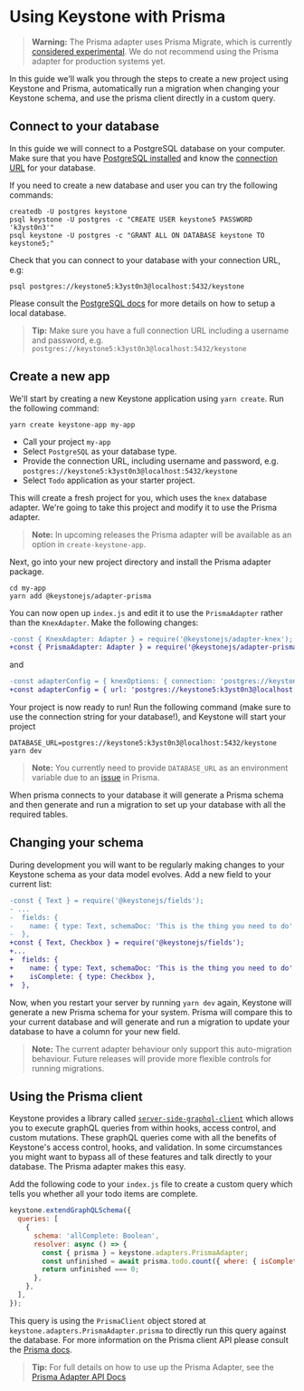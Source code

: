 <!--[meta]
section: guides
title: Using Keystone with Prisma
[meta]-->

# Using Keystone with Prisma

> **Warning:** The Prisma adapter uses Prisma Migrate, which is currently [considered experimental](https://www.prisma.io/docs/reference/tools-and-interfaces/prisma-migrate). We do not recommend using the Prisma adapter for production systems yet.

In this guide we'll walk you through the steps to create a new project using Keystone and Prisma, automatically run a migration when changing your Keystone schema, and use the prisma client directly in a custom query.

## Connect to your database

In this guide we will connect to a PostgreSQL database on your computer.
Make sure that you have [PostgreSQL installed](https://www.prisma.io/docs/guides/database-workflows/setting-up-a-database/postgresql) and know the [connection URL](https://www.prisma.io/docs/reference/database-connectors/connection-urls) for your database.

If you need to create a new database and user you can try the following commands:

```
createdb -U postgres keystone
psql keystone -U postgres -c "CREATE USER keystone5 PASSWORD 'k3yst0n3'"
psql keystone -U postgres -c "GRANT ALL ON DATABASE keystone TO keystone5;"
```

Check that you can connect to your database with your connection URL, e.g:

```
psql postgres://keystone5:k3yst0n3@localhost:5432/keystone
```

Please consult the [PostgreSQL docs](https://www.postgresql.org/docs/) for more details on how to setup a local database.

> **Tip:** Make sure you have a full connection URL including a username and password, e.g. `postgres://keystone5:k3yst0n3@localhost:5432/keystone`

## Create a new app

We'll start by creating a new Keystone application using `yarn create`. Run the following command:

```
yarn create keystone-app my-app
```

- Call your project `my-app`
- Select `PostgreSQL` as your database type.
- Provide the connection URL, including username and password, e.g. `postgres://keystone5:k3yst0n3@localhost:5432/keystone`
- Select `Todo` application as your starter project.

This will create a fresh project for you, which uses the `knex` database adapter. We're going to take this project and modify it to use the Prisma adapter.

> **Note:** In upcoming releases the Prisma adapter will be available as an option in `create-keystone-app`.

Next, go into your new project directory and install the Prisma adapter package.

```
cd my-app
yarn add @keystonejs/adapter-prisma
```

You can now open up `index.js` and edit it to use the `PrismaAdapter` rather than the `KnexAdapter`. Make the following changes:

```diff
-const { KnexAdapter: Adapter } = require('@keystonejs/adapter-knex');
+const { PrismaAdapter: Adapter } = require('@keystonejs/adapter-prisma');
```

and

```diff
-const adapterConfig = { knexOptions: { connection: 'postgres://keystone5:k3yst0n3@localhost:5432/keystone } };
+const adapterConfig = { url: 'postgres://keystone5:k3yst0n3@localhost:5432/keystone' };
```

Your project is now ready to run! Run the following command (make sure to use the connection string for your database!), and Keystone will start your project

```
DATABASE_URL=postgres://keystone5:k3yst0n3@localhost:5432/keystone yarn dev
```

> **Note:** You currently need to provide `DATABASE_URL` as an environment variable due to an [issue](https://github.com/prisma/prisma/issues/3750) in Prisma.

When prisma connects to your database it will generate a Prisma schema and then generate and run a migration to set up your database with all the required tables.

## Changing your schema

During development you will want to be regularly making changes to your Keystone schema as your data model evolves.
Add a new field to your current list:

```diff
-const { Text } = require('@keystonejs/fields');
- ...
-  fields: {
-    name: { type: Text, schemaDoc: 'This is the thing you need to do' },
-  },
+const { Text, Checkbox } = require('@keystonejs/fields');
+...
+  fields: {
+    name: { type: Text, schemaDoc: 'This is the thing you need to do' },
+    isComplete: { type: Checkbox },
+  },
```

Now, when you restart your server by running `yarn dev` again, Keystone will generate a new Prisma schema for your system. Prisma will compare this to your current database and will generate and run a migration to update your database to have a column for your new field.

> **Note:** The current adapter behaviour only support this auto-migration behaviour. Future releases will provide more flexible controls for running migrations.

## Using the Prisma client

Keystone provides a library called [`server-side-graphql-client`](/docs/discussions/server-side-graphql.md) which allows you to execute graphQL queries from within hooks, access control, and custom mutations. These graphQL queries come with all the benefits of Keystone's access control, hooks, and validation. In some circumstances you might want to bypass all of these features and talk directly to your database. The Prisma adapter makes this easy.

Add the following code to your `index.js` file to create a custom query which tells you whether all your todo items are complete.

```javascript
keystone.extendGraphQLSchema({
  queries: [
    {
      schema: 'allComplete: Boolean',
      resolver: async () => {
        const { prisma } = keystone.adapters.PrismaAdapter;
        const unfinished = await prisma.todo.count({ where: { isComplete: { equals: false } } });
        return unfinished === 0;
      },
    },
  ],
});
```

This query is using the `PrismaClient` object stored at `keystone.adapters.PrismaAdapter.prisma` to directly run this query against the database.
For more information on the Prisma client API please consult the [Prisma docs](https://www.prisma.io/docs/reference/tools-and-interfaces/prisma-client).

> **Tip:** For full details on how to use up the Prisma Adapter, see the [Prisma Adapter API Docs](/packages/adapter-prisma/README.md)
